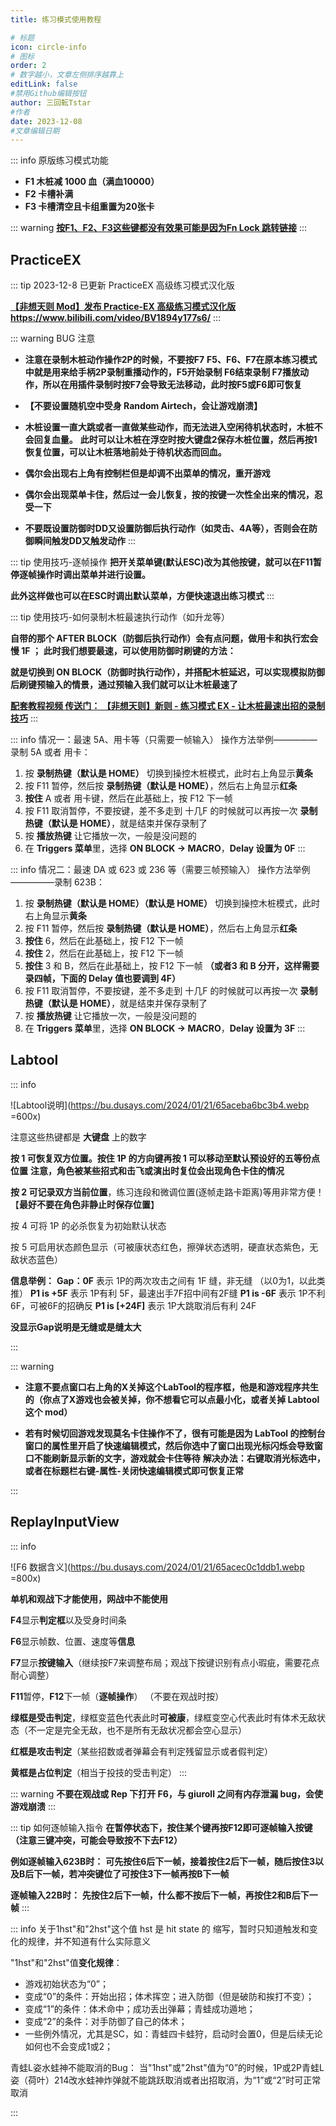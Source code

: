 ```yaml
---
title: 练习模式使用教程

# 标题
icon: circle-info
# 图标
order: 2
# 数字越小，文章左侧排序越靠上
editLink: false
#禁用Github编辑按钮
author: 三回転Tstar
#作者
date: 2023-12-08
#文章编辑日期
---
```


::: info 原版练习模式功能
- **F1 木桩减 1000 血（满血10000）**
- **F2 卡槽补满**
- **F3 卡槽清空且卡组重置为20张卡**

::: warning
[**按F1、F2、F3这些键都没有效果可能是因为Fn Lock  跳转链接**](/FAQ/In-Games/FnLock.html)
:::

## PracticeEX

::: tip  2023-12-8 已更新 PracticeEX 高级练习模式汉化版

[**【非想天则 Mod】发布 Practice-EX 高级练习模式汉化版**](https://www.bilibili.com/video/BV1894y177s6/)    
**https://www.bilibili.com/video/BV1894y177s6/**
:::

::: warning  BUG 注意
- **注意在录制木桩动作操作2P的时候，不要按F7**
**F5、F6、F7在原本练习模式中就是用来给手柄2P录制重播动作的，F5开始录制 F6结束录制 F7播放动作，所以在用插件录制时按F7会导致无法移动，此时按F5或F6即可恢复**

- **【不要设置随机空中受身 Random Airtech，会让游戏崩溃】**

- **木桩设置一直大跳或者一直做某些动作，而无法进入空闲待机状态时，木桩不会回复血量。**
**此时可以让木桩在浮空时按大键盘2保存木桩位置，然后再按1恢复位置，可以让木桩落地前处于待机状态而回血。**

- **偶尔会出现右上角有控制栏但是却调不出菜单的情况，重开游戏**

- **偶尔会出现菜单卡住，然后过一会儿恢复，按的按键一次性全出来的情况，忍受一下**

- **不要既设置防御时DD又设置防御后执行动作（如灵击、4A等），否则会在防御瞬间触发DD又触发动作**
:::

::: tip 使用技巧-逐帧操作
**把开关菜单键(默认ESC)改为其他按键，就可以在F11暂停逐帧操作时调出菜单并进行设置。**

**此外这样做也可以在ESC时调出默认菜单，方便快速退出练习模式**
:::

::: tip 使用技巧-如何录制木桩最速执行动作（如升龙等）

**自带的那个 AFTER BLOCK（防御后执行动作）会有点问题，做用卡和执行宏会慢 1F ；**
**此时我们想要最速，可以使用防御时刷键的方法：**

**就是切换到 ON BLOCK（防御时执行动作），并搭配木桩延迟，可以实现模拟防御后刷键预输入的情景，通过预输入我们就可以让木桩最速了**

[**配套教程视频 传送门： 【非想天则】新则 - 练习模式 EX - 让木桩最速出招的录制技巧**](https://www.bilibili.com/video/BV11p4y177Ng/)
:::

::: info 情况一：最速 5A、用卡等（只需要一帧输入）
操作方法举例—————录制 5A 或者 用卡：
1. 按 **录制热键（默认是 HOME）** 切换到操控木桩模式，此时右上角显示**黄条**
2. 按 F11 暂停，然后按 **录制热键（默认是 HOME）**，然后右上角显示**红条**
3. **按住** A 或者 用卡键，然后在此基础上，按 F12 下一帧
4. 按 F11 取消暂停，不要按键，差不多走到 十几F 的时候就可以再按一次 **录制热键（默认是 HOME）**，就是结束并保存录制了
5. 按 **播放热键** 让它播放一次，一般是没问题的
6. 在 **Triggers 菜单**里，选择 **ON BLOCK -> MACRO**，**Delay 设置为 0F**
:::

::: info 情况二：最速 DA 或 623 或 236 等（需要三帧预输入）
操作方法举例—————录制 623B：
1. 按 **录制热键（默认是 HOME）（默认是 HOME）** 切换到操控木桩模式，此时右上角显示**黄条**
2. 按 F11 暂停，然后按 **录制热键（默认是 HOME）**，然后右上角显示**红条**
3. **按住** 6，然后在此基础上，按 F12 下一帧
4. **按住** 2，然后在此基础上，按 F12 下一帧
5. **按住** 3 和 B，然后在此基础上，按 F12 下一帧 
**（或者3 和 B 分开，这样需要录四帧，下面的 Delay 值也要调到 4F）**
6. 按 F11 取消暂停，不要按键，差不多走到 十几F 的时候就可以再按一次 **录制热键（默认是 HOME）**，就是结束并保存录制了
7. 按 **播放热键** 让它播放一次，一般是没问题的
8. 在 **Triggers 菜单**里，选择 **ON BLOCK -> MACRO**，**Delay 设置为 3F**
:::


## Labtool

::: info

![Labtool说明](https://bu.dusays.com/2024/01/21/65aceba6bc3b4.webp =600x)

注意这些热键都是 **大键盘** 上的数字

**按 1 可恢复双方位置。按住 1P 的方向键再按 1 可以移动至默认预设好的五等份点位置**
**注意，角色被某些招式和击飞或演出时复位会出现角色卡住的情况**

**按 2 可记录双方当前位置**，练习连段和微调位置(逐帧走路卡距离)等用非常方便！【**最好不要在角色非静止时保存位置**】

按 4 可将 1P 的必杀恢复为初始默认状态

按 5 可启用状态颜色显示（可被康状态红色，擦弹状态透明，硬直状态紫色，无敌状态蓝色）

**信息举例：**
**Gap：0F**         表示 1P的两次攻击之间有 1F 缝，非无缝 （以0为1，以此类推）
**P1 is +5F**       表示 1P有利 5F，最速出手7F招中间有2F缝
**P1 is -6F**     表示 1P不利 6F，可被6F的招确反
**P1 is [+24F]**    表示 1P大跳取消后有利 24F

**没显示Gap说明是无缝或是缝太大**

:::

::: warning
- **注意不要点窗口右上角的X关掉这个LabTool的程序框，他是和游戏程序共生的（你点了X游戏也会被关掉，你不想看它可以点最小化，或者关掉 Labtool 这个 mod）**

- **若有时候切回游戏发现莫名卡住操作不了，很有可能是因为 LabTool 的控制台窗口的属性里开启了快速编辑模式，然后你选中了窗口出现光标闪烁会导致窗口不能刷新显示新的文字，游戏就会卡住等待**
**解决办法：右键取消光标选中，或者在标题栏右键-属性-关闭快速编辑模式即可恢复正常**

:::

## ReplayInputView

::: info

![F6 数据含义](https://bu.dusays.com/2024/01/21/65acec0c1ddb1.webp =800x)

**单机和观战下才能使用，网战中不能使用**

**F4**显示**判定框**以及受身时间条

**F6**显示帧数、位置、速度等**信息** 

**F7**显示**按键输入**（继续按F7来调整布局；观战下按键识别有点小瑕疵，需要花点耐心调整）

**F11**暂停，**F12**下一帧（**逐帧操作**） （不要在观战时按）

**绿框是受击判定**，绿框变蓝色代表此时**可被康**，绿框变空心代表此时有体术无敌状态（不一定是完全无敌，也不是所有无敌状况都会空心显示）

**红框是攻击判定**（某些招数或者弹幕会有判定残留显示或者假判定）

**黄框是占位判定**（相当于投技的受击判定）
:::

::: warning
**不要在观战或 Rep 下打开 F6，与 giuroll 之间有内存泄漏 bug，会使游戏崩溃**
:::
 
::: tip 如何逐帧输入指令
**在暂停状态下，按住某个键再按F12即可逐帧输入按键（注意三键冲突，可能会导致按不下去F12）**

**例如逐帧输入623B时：**
**可先按住6后下一帧，接着按住2后下一帧，随后按住3以及B后下一帧，若冲突键位了可按住3下一帧再按B下一帧**

**逐帧输入22B时：**
**先按住2后下一帧，什么都不按后下一帧，再按住2和B后下一帧**
:::

<!--
![F6 数据含义-英文](https://bu.dusays.com/2023/10/30/653e91c4c5846.png =640x)
-->
::: info 关于1hst"和"2hst"这个值
hst 是 hit state 的 缩写，暂时只知道触发和变化的规律，并不知道有什么实际意义

"1hst"和"2hst"值**变化规律**：
- 游戏初始状态为“0”；
- 变成“0”的条件：开始出招；体术挥空；进入防御（但是破防和挨打不变）；
- 变成“1”的条件：体术命中；成功丢出弹幕；青蛙成功遁地；
- 变成“2”的条件：对手防御了自己的体术；
- 一些例外情况，尤其是SC，如：青蛙四卡蛙狩，启动时会置0，但是后续无论如何也不会变成1或2；

青蛙L姿水蛙神不能取消的Bug：
当"1hst"或"2hst"值为“0”的时候，1P或2P青蛙L姿（荷叶）214改水蛙神炸弹就不能跳跃取消或者出招取消，为“1”或“2”时可正常取消

:::